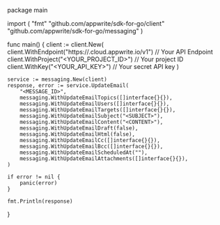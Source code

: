 package main

import (
    "fmt"
    "github.com/appwrite/sdk-for-go/client"
    "github.com/appwrite/sdk-for-go/messaging"
)

func main() {
    client := client.New(
        client.WithEndpoint("https://<REGION>.cloud.appwrite.io/v1") // Your API Endpoint
        client.WithProject("<YOUR_PROJECT_ID>") // Your project ID
        client.WithKey("<YOUR_API_KEY>") // Your secret API key
    )

    service := messaging.New(client)
    response, error := service.UpdateEmail(
        "<MESSAGE_ID>",
        messaging.WithUpdateEmailTopics([]interface{}{}),
        messaging.WithUpdateEmailUsers([]interface{}{}),
        messaging.WithUpdateEmailTargets([]interface{}{}),
        messaging.WithUpdateEmailSubject("<SUBJECT>"),
        messaging.WithUpdateEmailContent("<CONTENT>"),
        messaging.WithUpdateEmailDraft(false),
        messaging.WithUpdateEmailHtml(false),
        messaging.WithUpdateEmailCc([]interface{}{}),
        messaging.WithUpdateEmailBcc([]interface{}{}),
        messaging.WithUpdateEmailScheduledAt(""),
        messaging.WithUpdateEmailAttachments([]interface{}{}),
    )

    if error != nil {
        panic(error)
    }

    fmt.Println(response)
}
